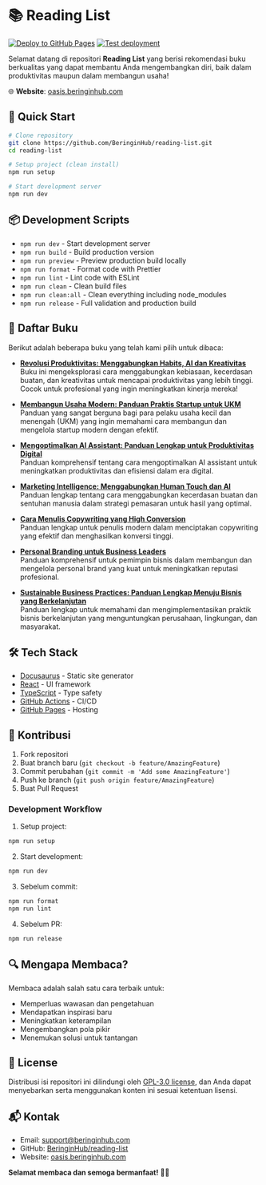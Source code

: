 # 📚 Reading List

[![Deploy to GitHub Pages](https://github.com/BeringinHub/reading-list/actions/workflows/deploy.yml/badge.svg)](https://github.com/BeringinHub/reading-list/actions/workflows/deploy.yml)
[![Test deployment](https://github.com/BeringinHub/reading-list/actions/workflows/test-deploy.yml/badge.svg)](https://github.com/BeringinHub/reading-list/actions/workflows/test-deploy.yml)

Selamat datang di repositori **Reading List** yang berisi rekomendasi buku berkualitas yang dapat membantu Anda mengembangkan diri, baik dalam produktivitas maupun dalam membangun usaha! 

🌐 **Website**: [oasis.beringinhub.com](https://oasis.beringinhub.com)

## 🚀 Quick Start

```bash
# Clone repository
git clone https://github.com/BeringinHub/reading-list.git
cd reading-list

# Setup project (clean install)
npm run setup

# Start development server
npm run dev
```

## 📦 Development Scripts

- `npm run dev` - Start development server
- `npm run build` - Build production version
- `npm run preview` - Preview production build locally
- `npm run format` - Format code with Prettier
- `npm run lint` - Lint code with ESLint
- `npm run clean` - Clean build files
- `npm run clean:all` - Clean everything including node_modules
- `npm run release` - Full validation and production build

## 📖 Daftar Buku

Berikut adalah beberapa buku yang telah kami pilih untuk dibaca:

- [**Revolusi Produktivitas: Menggabungkan Habits, AI dan Kreativitas**](./docs/revolusi-produktivitas/intro.md)  
  Buku ini mengeksplorasi cara menggabungkan kebiasaan, kecerdasan buatan, dan kreativitas untuk mencapai produktivitas yang lebih tinggi. Cocok untuk profesional yang ingin meningkatkan kinerja mereka!

- [**Membangun Usaha Modern: Panduan Praktis Startup untuk UKM**](./docs/membangun-usaha-modern/intro.md)  
  Panduan yang sangat berguna bagi para pelaku usaha kecil dan menengah (UKM) yang ingin memahami cara membangun dan mengelola startup modern dengan efektif.

- [**Mengoptimalkan AI Assistant: Panduan Lengkap untuk Produktivitas Digital**](./docs/mengoptimalkan-ai-assitant/intro.md)  
  Panduan komprehensif tentang cara mengoptimalkan AI assistant untuk meningkatkan produktivitas dan efisiensi dalam era digital.

- [**Marketing Intelligence: Menggabungkan Human Touch dan AI**](./docs/marketing-intelligent/intro.md)  
  Panduan lengkap tentang cara menggabungkan kecerdasan buatan dan sentuhan manusia dalam strategi pemasaran untuk hasil yang optimal.

- [**Cara Menulis Copywriting yang High Conversion**](./docs/belajar-copywriting/intro.md)  
  Panduan lengkap untuk penulis modern dalam menciptakan copywriting yang efektif dan menghasilkan konversi tinggi.

- [**Personal Branding untuk Business Leaders**](./docs/personal-branding-business-leaders/intro.md)  
  Panduan komprehensif untuk pemimpin bisnis dalam membangun dan mengelola personal brand yang kuat untuk meningkatkan reputasi profesional.

- [**Sustainable Business Practices: Panduan Lengkap Menuju Bisnis yang Berkelanjutan**](./docs/sustainability-business-practices/intro.md)  
  Panduan lengkap untuk memahami dan mengimplementasikan praktik bisnis berkelanjutan yang menguntungkan perusahaan, lingkungan, dan masyarakat.

## 🛠️ Tech Stack

- [Docusaurus](https://docusaurus.io/) - Static site generator
- [React](https://reactjs.org/) - UI framework
- [TypeScript](https://www.typescriptlang.org/) - Type safety
- [GitHub Actions](https://github.com/features/actions) - CI/CD
- [GitHub Pages](https://pages.github.com/) - Hosting

## 🤝 Kontribusi

1. Fork repositori
2. Buat branch baru (`git checkout -b feature/AmazingFeature`)
3. Commit perubahan (`git commit -m 'Add some AmazingFeature'`)
4. Push ke branch (`git push origin feature/AmazingFeature`)
5. Buat Pull Request

### Development Workflow

1. Setup project:
```bash
npm run setup
```

2. Start development:
```bash
npm run dev
```

3. Sebelum commit:
```bash
npm run format
npm run lint
```

4. Sebelum PR:
```bash
npm run release
```

## 🔍 Mengapa Membaca?

Membaca adalah salah satu cara terbaik untuk:
- Memperluas wawasan dan pengetahuan
- Mendapatkan inspirasi baru
- Meningkatkan keterampilan
- Mengembangkan pola pikir
- Menemukan solusi untuk tantangan

## 📝 License

Distribusi isi repositori ini dilindungi oleh [GPL-3.0 license](LICENSE), dan Anda dapat menyebarkan serta menggunakan konten ini sesuai ketentuan lisensi.

## 📬 Kontak

- Email: [support@beringinhub.com](mailto:support@beringinhub.com)
- GitHub: [BeringinHub/reading-list](https://github.com/BeringinHub/reading-list)
- Website: [oasis.beringinhub.com](https://oasis.beringinhub.com)

**Selamat membaca dan semoga bermanfaat!** 📖✨
